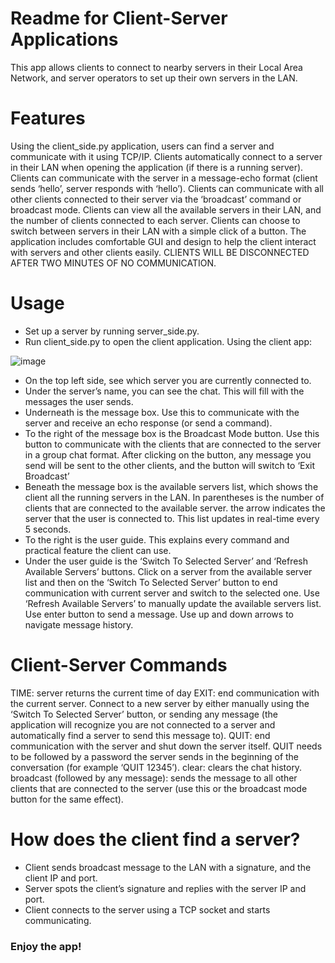 # Readme for Client-Server Applications
  This app allows clients to connect to nearby servers in their Local Area Network, and server operators to set up their own servers in the LAN.

# Features
  Using the client_side.py application, users can find a server and communicate with it using TCP/IP. 
  Clients automatically connect to a server in their LAN when opening the application (if there is a running server).
  Clients can communicate with the server in a message-echo format (client sends ‘hello’, server responds with ‘hello’).
  Clients can communicate with all other clients connected to their server via the ‘broadcast’ command or broadcast mode.
  Clients can view all the available servers in their LAN, and the number of clients connected to each server.
  Clients can choose to switch between servers in their LAN with a simple click of a button.
  The application includes comfortable GUI and design to help the client interact with servers and other clients easily.
  CLIENTS WILL BE DISCONNECTED AFTER TWO MINUTES OF NO COMMUNICATION.
 
# Usage
  -	Set up a server by running server_side.py.
  -	Run client_side.py to open the client application.
  Using the client app:

![image](https://github.com/NoRehovot/client-server/blob/main/example.png)

  -	On the top left side, see which server you are currently connected to.
  -	Under the server’s name, you can see the chat. This will fill with the messages the user sends.
  -	Underneath is the message box. Use this to communicate with the server and receive an echo response (or send a command).
  -	To the right of the message box is the Broadcast Mode button. Use this button to communicate with the clients that are connected to the server in a group chat format. After clicking on the button, any message you send will be sent to the other clients, and the button will switch to ‘Exit Broadcast’
  -	Beneath the message box is the available servers list, which shows the client all the running servers in the LAN. In parentheses is the number of clients that are connected to the available server. the arrow indicates the server that the user is connected to. This list updates in real-time every 5 seconds.
  -	To the right is the user guide. This explains every command and practical feature the client can use.
  -	Under the user guide is the ‘Switch To Selected Server’ and ‘Refresh Available Servers’ buttons. Click on a server from the available server list and then on the ‘Switch To Selected Server’ button to end communication with current server and switch to the selected one. Use ‘Refresh Available Servers’ to manually update the available servers list. 
  Use enter button to send a message.
  Use up and down arrows to navigate message history.


# Client-Server Commands
  TIME: server returns the current time of day
  EXIT: end communication with the current server. Connect to a new server by either manually using the ‘Switch To Selected Server’ button, or sending any message (the application will recognize you are not connected to a server and automatically find a server to send this message to).
  QUIT: end communication with the server and shut down the server itself. QUIT needs to be followed by a password the server sends in the beginning of the conversation (for example ‘QUIT 12345’).
  clear: clears the chat history.
  broadcast (followed by any message): sends the message to all other clients that are connected to the server (use this or the broadcast mode button for the same effect). 

# How does the client find a server?
  -	Client sends broadcast message to the LAN with a signature, and the client IP and port.
  -	Server spots the client’s signature and replies with the server IP and port.
  -	Client connects to the server using a TCP socket and starts communicating.

### Enjoy the app!
